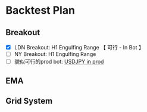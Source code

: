 # Backtest Plan

## Breakout 
- [x] LDN Breakout: H1 Engulfing Range 【 可行 - In Bot 】
- [ ] NY Breakout: H1 Engulfing Range 
- [ ] 貌似可行的prod bot: [USDJPY in prod](https://www.youtube.com/watch?v=6Q5qQp060vw) 

## EMA

## Grid System